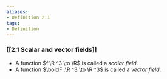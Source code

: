 ```yaml
---
aliases:
- Definition 2.1
tags: 
- Definition
---
```


### [[2.1 Scalar and vector fields]]

- A function $f:\R ^3 \to \R$ is called a _scalar field_.
- A function $\boldF :\R ^3 \to \R ^3$ is called a _vector field_.
